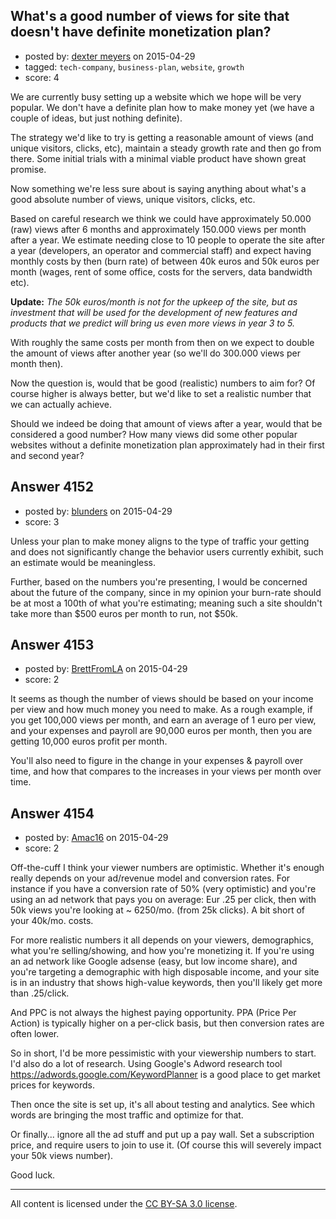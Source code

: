 ## What's a good number of views for site that doesn't have definite monetization plan?

- posted by: [dexter meyers](https://stackexchange.com/users/1117076/dexter-meyers) on 2015-04-29
- tagged: `tech-company`, `business-plan`, `website`, `growth`
- score: 4

We are currently busy setting up a website which we hope will be very popular. We don't have a definite plan how to make money yet (we have a couple of ideas, but just nothing definite).

The strategy we'd like to try is getting a reasonable amount of views (and unique visitors, clicks, etc), maintain a steady growth rate and then go from there. Some initial trials with a minimal viable product have shown great promise.

Now something we're less sure about is saying anything about what's a good absolute number of views, unique visitors, clicks, etc.

Based on careful research we think we could have approximately 50.000 (raw) views after 6 months and approximately 150.000 views per month after a year. We estimate needing close to 10 people to operate the site after a year (developers, an operator and commercial staff) and expect having monthly costs by then (burn rate) of between 40k euros and 50k euros per month (wages, rent of some office, costs for the servers, data bandwidth etc).

**Update:** *The 50k euros/month is not for the upkeep of the site, but as investment that will be used for the development of new features and products that we predict will bring us even more views in year 3 to 5.*

With roughly the same costs per month from then on we expect to double the amount of views after another year (so we'll do 300.000 views per month then).

Now the question is, would that be good (realistic) numbers to aim for? Of course higher is always better, but we'd like to set a realistic number that we can actually achieve.

Should we indeed be doing that amount of views after a year, would that be considered a good number? How many views did some other popular websites without a definite monetization plan approximately had in their first and second year?


## Answer 4152

- posted by: [blunders](https://stackexchange.com/users/216182/blunders) on 2015-04-29
- score: 3

Unless your plan to make money aligns to the type of traffic your getting and does not significantly change the behavior users currently exhibit, such an estimate would be meaningless. 

Further, based on the numbers you're presenting, I would be concerned about the future of the company, since in my opinion your burn-rate should be at most a 100th of what you're estimating; meaning such a site shouldn't take more than $500 euros per month to run, not $50k.


## Answer 4153

- posted by: [BrettFromLA](https://stackexchange.com/users/2813127/brettfromla) on 2015-04-29
- score: 2

It seems as though the number of views should be based on your income per view and how much money you need to make.  As a rough example, if you get 100,000 views per month, and earn an average of 1 euro per view, and your expenses and payroll are 90,000 euros per month, then you are getting 10,000 euros profit per month.

You'll also need to figure in the change in your expenses & payroll over time, and how that compares to the increases in your views per month over time.


## Answer 4154

- posted by: [Amac16](https://stackexchange.com/users/4951349/amac16) on 2015-04-29
- score: 2

Off-the-cuff I think your viewer numbers are optimistic.  Whether it's enough really depends on your ad/revenue model and conversion rates.  For instance if you have a conversion rate of 50% (very optimistic) and you're using an ad network that pays you on average: Eur .25 per click, then with 50k views you're looking at ~ 6250/mo. (from 25k clicks). A bit short of your 40k/mo. costs.

For more realistic numbers it all depends on your viewers, demographics, what you're selling/showing, and how you're monetizing it.  If you're using an ad network like Google adsense (easy, but low income share), and you're targeting a demographic with high disposable income, and your site is in an industry that shows high-value keywords, then you'll likely get more than .25/click.

And PPC is not always the highest paying opportunity.  PPA (Price Per Action) is typically higher on a per-click basis, but then conversion rates are often lower.

So in short, I'd be more pessimistic with your viewership numbers to start.  I'd also do a lot of research.  Using Google's Adword research tool https://adwords.google.com/KeywordPlanner is a good place to get market prices for keywords.

Then once the site is set up, it's all about testing and analytics. See which words are bringing the most traffic and optimize for that.

Or finally... ignore all the ad stuff and put up a pay wall. Set a subscription price, and require users to join to use it. (Of course this will severely impact your 50k views number).

Good luck.




---

All content is licensed under the [CC BY-SA 3.0 license](https://creativecommons.org/licenses/by-sa/3.0/).
